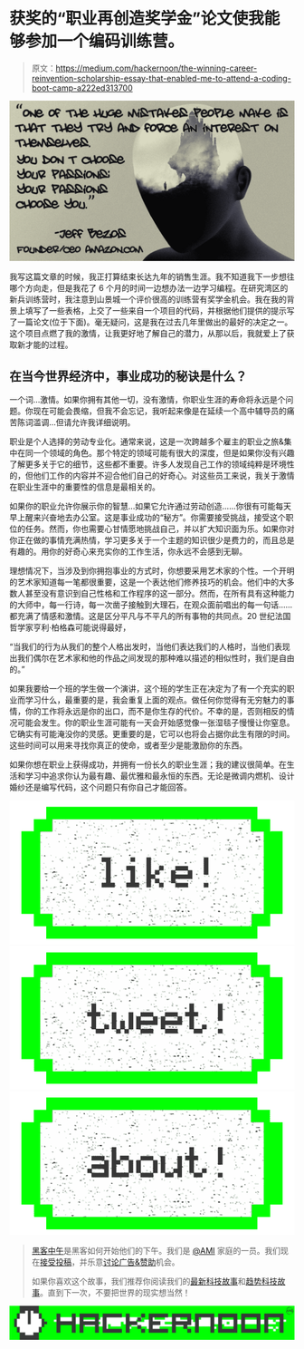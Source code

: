 # 获奖的“职业再创造奖学金”论文使我能够参加一个编码训练营。

> 原文：<https://medium.com/hackernoon/the-winning-career-reinvention-scholarship-essay-that-enabled-me-to-attend-a-coding-boot-camp-a222ed313700>

![](img/cd2787eab6fd7128e7b498a5aee91b75.png)

我写这篇文章的时候，我正打算结束长达九年的销售生涯。我不知道我下一步想往哪个方向走，但是我花了 6 个月的时间一边想办法一边学习编程。在研究湾区的新兵训练营时，我注意到山景城一个评价很高的训练营有奖学金机会。我在我的背景上填写了一些表格，上交了一些来自一个项目的代码，并根据他们提供的提示写了一篇论文(位于下面)。毫无疑问，这是我在过去几年里做出的最好的决定之一。这个项目点燃了我的激情，让我更好地了解自己的潜力，从那以后，我就爱上了获取新才能的过程。

## 在当今世界经济中，事业成功的秘诀是什么？

一个词…激情。如果你拥有其他一切，没有激情，你职业生涯的寿命将永远是个问题。你现在可能会畏缩，但我不会忘记，我听起来像是在延续一个高中辅导员的痛苦陈词滥调…但请允许我详细说明。

职业是个人选择的劳动专业化。通常来说，这是一次跨越多个雇主的职业之旅&集中在同一个领域的角色。那个特定的领域可能有很大的深度，但是如果你没有兴趣了解更多关于它的细节，这些都不重要。许多人发现自己工作的领域纯粹是环境性的，但他们工作的内容并不迎合他们自己的好奇心。对这些员工来说，我关于激情在职业生涯中的重要性的信息是最相关的。

如果你的职业允许你展示你的智慧…如果它允许通过劳动创造……你很有可能每天早上醒来兴奋地去办公室。这是事业成功的“秘方”。你需要接受挑战，接受这个职位的任务。然而，你也需要心甘情愿地挑战自己，并以扩大知识面为乐。如果你对你正在做的事情充满热情，学习更多关于一个主题的知识很少是费力的，而且总是有趣的。用你的好奇心来充实你的工作生活，你永远不会感到无聊。

理想情况下，当涉及到你拥抱事业的方式时，你想要采用艺术家的个性。一个开明的艺术家知道每一笔都很重要，这是一个表达他们修养技巧的机会。他们中的大多数人甚至没有意识到自己性格和工作程序的这一部分。然而，在所有具有这种能力的大师中，每一行诗，每一次凿子接触到大理石，在观众面前唱出的每一句话……都充满了情感和激情。这是区分平凡与不平凡的所有事物的共同点。20 世纪法国哲学家亨利·柏格森可能说得最好，

“当我们的行为从我们的整个人格出发时，当他们表达我们的人格时，当他们表现出我们偶尔在艺术家和他的作品之间发现的那种难以描述的相似性时，我们是自由的。”

如果我要给一个班的学生做一个演讲，这个班的学生正在决定为了有一个充实的职业而学习什么，最重要的是，我会重复上面的观点。做任何你觉得有无穷魅力的事情，你的工作将永远是你的出口，而不是你生存的代价。不幸的是，否则相反的情况可能会发生。你的职业生涯可能有一天会开始感觉像一张湿毯子慢慢让你窒息。它确实有可能淹没你的灵感。更重要的是，它可以也将会占据你此生有限的时间。这些时间可以用来寻找你真正的使命，或者至少是能激励你的东西。

如果你想在职业上获得成功，并拥有一份长久的职业生涯；我的建议很简单。在生活和学习中追求你认为最有趣、最优雅和最永恒的东西。无论是微调内燃机、设计婚纱还是编写代码，这个问题只有你自己才能回答。

[![](img/50ef4044ecd4e250b5d50f368b775d38.png)](http://bit.ly/HackernoonFB)[![](img/979d9a46439d5aebbdcdca574e21dc81.png)](https://goo.gl/k7XYbx)[![](img/2930ba6bd2c12218fdbbf7e02c8746ff.png)](https://goo.gl/4ofytp)

> [黑客中午](http://bit.ly/Hackernoon)是黑客如何开始他们的下午。我们是 [@AMI](http://bit.ly/atAMIatAMI) 家庭的一员。我们现在[接受投稿](http://bit.ly/hackernoonsubmission)，并乐意[讨论广告&赞助](mailto:partners@amipublications.com)机会。
> 
> 如果你喜欢这个故事，我们推荐你阅读我们的[最新科技故事](http://bit.ly/hackernoonlatestt)和[趋势科技故事](https://hackernoon.com/trending)。直到下一次，不要把世界的现实想当然！

[![](img/be0ca55ba73a573dce11effb2ee80d56.png)](https://goo.gl/Ahtev1)